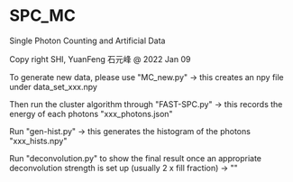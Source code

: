 # SPC_MC
Single Photon Counting and Artificial Data



Copy right SHI, YuanFeng  石元峰 
@ 2022 Jan 09



To generate new data, please use "MC_new.py" -> this creates an npy file under data_set_xxx.npy

Then run the cluster algorithm through "FAST-SPC.py" -> this records the energy of each photons "xxx_photons.json"

Run "gen-hist.py" -> this generates the histogram of the photons "xxx_hists.npy"

Run "deconvolution.py" to show the final result once an appropriate deconvolution strength is set up (usually 2 x fill fraction) -> ""


